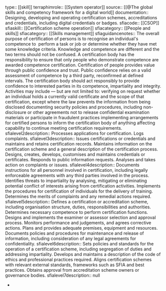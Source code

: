 type:: [[skill]]
terraphimrole:: [[System operator]]
source:: [[@The global skills and competency framework for a digital world]]
documentation:: Designing, developing and operating certification schemes, accreditations and credentials, including digital credentials or badges.
sfiacode:: [[CSOP]]
sfiaskill:: [[Certification scheme operation]]
sfiacategory:: [[People and skills]]
sfiacategory:: [[Skills management]]
sfiaguidancenotes:: The overall purpose of certification of persons is to recognise an individual's competence to  perform a task or job or determine whether they have met some knowledge criteria. Knowledge and competence are different and the two terms should not be confused. A certification body has the responsibility to ensure that only people who demonstrate competence are awarded competence certification. Certification of people provides value through public confidence and trust. Public confidence relies on a valid assessment of competence by a third party, reconfirmed at defined intervals. The certification body should act responsibly to provide confidence to interested parties in its competence, impartiality and integrity. Activities may include — but are not limited to: verifying on request whether an individual holds a currently valid certificate and the scope of that certification, except where the law prevents the information from being disclosed documenting security policies and procedures, including non-disclosure or other agreements not to release confidential examination materials or participate in fraudulent practices implementing arrangements for certified persons to inform the certification body of anything affecting capability to continue meeting certification requirements.
sfialevel2description:: Processes applications for certification. Logs complaints.
sfialevel3description:: Issues certifications or credentials and maintains and retains certification records. Maintains information on the certification scheme and a general description of the certification process. Designs, creates, develops, customises and maintains credentials or certificates. Responds to public information requests. Analyses and takes action on complaints or issues.
sfialevel4description:: Documents instructions for all personnel involved in certification, including legally enforceable agreements with any third parties involved in the process. Identifies threats to impartiality by analysing, mitigating or eliminating potential conflict of interests arising from certification activities. Implements the procedures for certification of individuals for the delivery of training. Determines the merits of complaints and any remedial actions required.
sfialevel5description:: Defines a certification or accreditation scheme, including organisation structure, duties, responsibilities and authorities. Determines necessary competence to perform certification functions. Designs and implements the examiner or assessor selection and approval process. Monitors performance and judgements, and agrees corrective actions. Plans and provides adequate premises, equipment and resources. Documents policies and procedures for maintenance and release of information, including consideration of any legal agreements for confidentiality.
sfialevel6description:: Sets policies and standards for the operation of a certification scheme, including segregation of duties and addressing impartiality. Develops and maintains a description of the code of ethics and professional practices required. Aligns certification schemes with relevant external standards, frameworks such as SFIA and best practices. Obtains approval from accreditation scheme owners or governance bodies.
sfialevel7description:: null

-